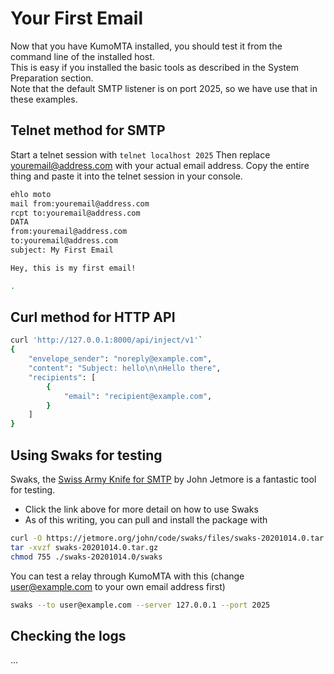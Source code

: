 # Your First Email

Now that you have KumoMTA installed, you should test it from the command line of the installed host.  
This is easy if you installed the basic tools as described in the System Preparation section.  
Note that the default SMTP listener is on port 2025, so we have use that in these examples.

## Telnet method for SMTP

Start a telnet session with ```telnet localhost 2025```
Then replace youremail@address.com with your actual email address.
Copy the entire thing and paste it into the telnet session in your console.

```bash
ehlo moto
mail from:youremail@address.com
rcpt to:youremail@address.com
DATA
from:youremail@address.com
to:youremail@address.com
subject: My First Email

Hey, this is my first email!

.
```

## Curl method for HTTP API

```bash
curl 'http://127.0.0.1:8000/api/inject/v1'`
{
    "envelope_sender": "noreply@example.com",
    "content": "Subject: hello\n\nHello there",
    "recipients": [
        {
            "email": "recipient@example.com",
        }
    ]
}
```

## Using Swaks for testing

Swaks, the [Swiss Army Knife for SMTP](http://www.jetmore.org/john/code/swaks/) by John Jetmore is a fantastic tool for testing.

- Click the link above for more detail on how to use Swaks
- As of this writing, you can pull and install the package with

 ```bash
curl -O https://jetmore.org/john/code/swaks/files/swaks-20201014.0.tar.gz
tar -xvzf swaks-20201014.0.tar.gz
chmod 755 ./swaks-20201014.0/swaks
```

You can test a relay through KumoMTA with this (change user@example.com to your own email address first)

```bash
swaks --to user@example.com --server 127.0.0.1 --port 2025
```


## Checking the logs
...

